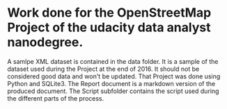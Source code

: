 # Work done for the OpenStreetMap Project of the udacity data analyst nanodegree.

A samlpe XML dataset is contained in the data folder. It is a sample of the dataset used during the Project at the end of 2016. It should not be considered good data and won't be updated. That Project was done using Python and SQLite3. The Report document is a markdown version of the produced document. The Script subfolder contains the script used during the different parts of the process.

